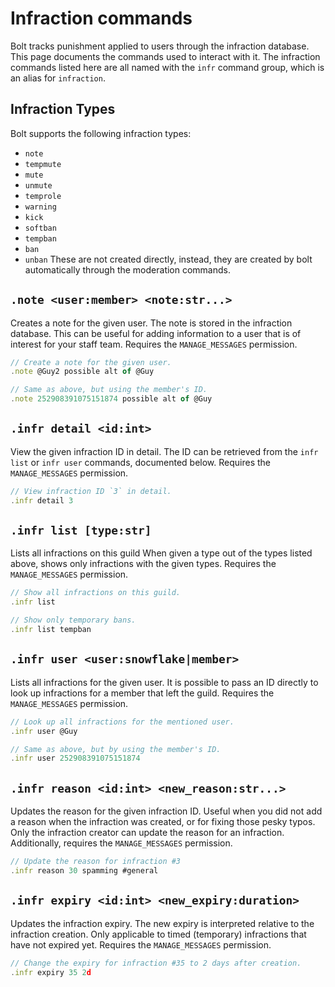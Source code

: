 # Infraction commands
Bolt tracks punishment applied to users through the infraction database. This page documents the commands used to interact with it.
The infraction commands listed here are all named with the `infr` command group, which is an alias for `infraction`.

## Infraction Types
Bolt supports the following infraction types:
- `note`
- `tempmute`
- `mute`
- `unmute`
- `temprole`
- `warning`
- `kick`
- `softban`
- `tempban`
- `ban`
- `unban`
These are not created directly, instead, they are created by bolt automatically through the moderation commands.


## `.note <user:member> <note:str...>`
Creates a note for the given user. The note is stored in the infraction database.
This can be useful for adding information to a user that is of interest for your staff team.
Requires the `MANAGE_MESSAGES` permission.
```js
// Create a note for the given user.
.note @Guy2 possible alt of @Guy

// Same as above, but using the member's ID.
.note 252908391075151874 possible alt of @Guy
```

## `.infr detail <id:int>`
View the given infraction ID in detail. The ID can be retrieved from the `infr list` or `infr user` commands, documented below.
Requires the `MANAGE_MESSAGES` permission.
```js
// View infraction ID `3` in detail.
.infr detail 3
```

## `.infr list [type:str]`
Lists all infractions on this guild When given a type out of the types listed above, shows only infractions with the given types.
Requires the `MANAGE_MESSAGES` permission.
```js
// Show all infractions on this guild.
.infr list

// Show only temporary bans.
.infr list tempban
```

## `.infr user <user:snowflake|member>`
Lists all infractions for the given user. It is possible to pass an ID directly to look up infractions for a member that left the guild.
Requires the `MANAGE_MESSAGES` permission.
```js
// Look up all infractions for the mentioned user.
.infr user @Guy

// Same as above, but by using the member's ID.
.infr user 252908391075151874
```

## `.infr reason <id:int> <new_reason:str...>`
Updates the reason for the given infraction ID. Useful when you did not add a reason when the infraction was created, or for fixing those pesky typos.
Only the infraction creator can update the reason for an infraction.
Additionally, requires the `MANAGE_MESSAGES` permission.
```js
// Update the reason for infraction #3
.infr reason 30 spamming #general
```

## `.infr expiry <id:int> <new_expiry:duration>`
Updates the infraction expiry. The new expiry is interpreted relative to the infraction creation.
Only applicable to timed (temporary) infractions that have not expired yet.
Requires the `MANAGE_MESSAGES` permission.
```js
// Change the expiry for infraction #35 to 2 days after creation.
.infr expiry 35 2d
```
